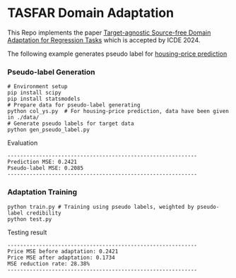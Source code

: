 # TASFAR Domain Adaptation
This Repo implements the paper [Target-agnostic Source-free Domain Adaptation for Regression Tasks](https://arxiv.org/abs/2312.00540) which is accepted by ICDE 2024. 

The following example generates pseudo label for [housing-price prediction](https://www.kaggle.com/datasets/camnugent/california-housing-prices)
### Pseudo-label Generation
```
# Environment setup
pip install scipy
pip install statsmodels
# Prepare data for pseudo-label generating
python col_ys.py  # For housing-price prediction, data have been given in ./data/
# Generate pseudo labels for target data
python gen_pseudo_label.py
```
Evaluation
```
------------------------------------------------------------
Prediction MSE: 0.2421
Pseudo-label MSE: 0.2085
------------------------------------------------------------
```
### Adaptation Training 
```
python train.py # Training using pseudo labels, weighted by pseudo-label credibility
python test.py
```
Testing result
```
------------------------------------------------------------
Price MSE before adaptation: 0.2421
Price MSE after adaptation: 0.1734
MSE reduction rate: 28.38%
------------------------------------------------------------
